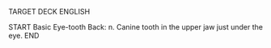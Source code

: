 TARGET DECK
ENGLISH

START
Basic
Eye-tooth
Back: n. Canine tooth in the upper jaw just under the eye.
END
